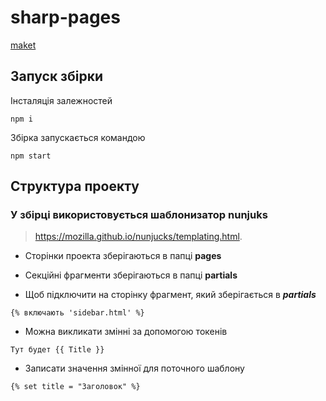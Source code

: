 # sharp-pages

[maket](https://www.figma.com/file/z2sIQjBZiP7KyWCnK4vvz2/FitGYM?node-id=0-1&t=HkEEdX5y6jqw9tTN-0)

## Запуск збірки

Інсталяція залежностей

```
npm i
```

Збірка запускається командою

```
npm start
```

## Структура проекту

### У збірці використовується шаблонизатор nunjuks

> https://mozilla.github.io/nunjucks/templating.html.

- Сторінки проекта зберігаються в папці **pages**

- Секційні фрагменти зберігаються в папці **partials**

- Щоб підключити на сторінку фрагмент, який зберігається в **_partials_**

```
{% включають 'sidebar.html' %}
```

- Можна викликати змінні за допомогою токенів

```
Тут будет {{ Title }}
```

- Записати значення змінної для поточного шаблону

```
{% set title = "Заголовок" %}
```
